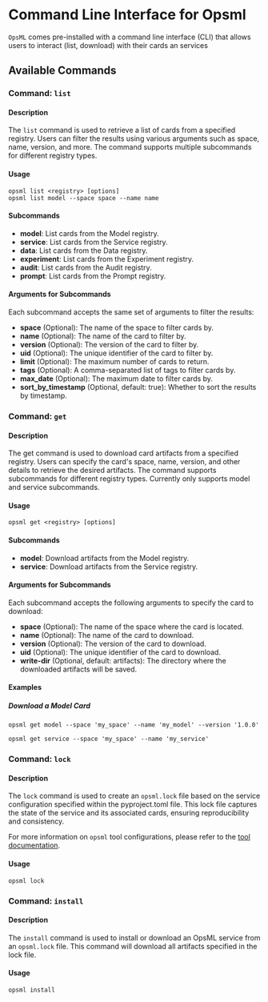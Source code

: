 # Command Line Interface for Opsml

`OpsML` comes pre-installed with a command line interface (CLI) that allows users to interact (list, download) with their cards an services

## Available Commands

### Command: `list`

#### Description

The `list` command is used to retrieve a list of cards from a specified registry. Users can filter the results using various arguments such as space, name, version, and more. The command supports multiple subcommands for different registry types.

#### Usage

```shell
opsml list <registry> [options]
opsml list model --space space --name name
```

#### Subcommands

- **model**: List cards from the Model registry.
- **service**: List cards from the Service registry.
- **data**: List cards from the Data registry.
- **experiment**: List cards from the Experiment registry.
- **audit**: List cards from the Audit registry.
- **prompt**: List cards from the Prompt registry.

#### Arguments for Subcommands

Each subcommand accepts the same set of arguments to filter the results:

- **space** (Optional): The name of the space to filter cards by.
- **name** (Optional): The name of the card to filter by.
- **version** (Optional): The version of the card to filter by.
- **uid** (Optional): The unique identifier of the card to filter by.
- **limit** (Optional): The maximum number of cards to return.
- **tags** (Optional): A comma-separated list of tags to filter cards by.
- **max_date** (Optional): The maximum date to filter cards by.
- **sort_by_timestamp** (Optional, default: true): Whether to sort the results by timestamp.

### Command: `get`

#### Description

The get command is used to download card artifacts from a specified registry. Users can specify the card's space, name, version, and other details to retrieve the desired artifacts. The command supports subcommands for different registry types. Currently only supports model and service subcommands.

#### Usage

```shell
opsml get <registry> [options]
```

#### Subcommands

- **model**: Download artifacts from the Model registry.
- **service**: Download artifacts from the Service registry.

#### Arguments for Subcommands
Each subcommand accepts the following arguments to specify the card to download:

- **space** (Optional): The name of the space where the card is located.
- **name** (Optional): The name of the card to download.
- **version** (Optional): The version of the card to download.
- **uid** (Optional): The unique identifier of the card to download.
- **write-dir** (Optional, default: artifacts): The directory where the downloaded artifacts will be saved.

#### Examples

##### Download a Model Card

```shell
opsml get model --space 'my_space' --name 'my_model' --version '1.0.0'
```

```shell
opsml get service --space 'my_space' --name 'my_service'
```

### Command: `lock`

#### Description

The `lock` command is used to create an `opsml.lock` file based on the service configuration specified within the pyproject.toml file. This lock file captures the state of the service and its associated cards, ensuring reproducibility and consistency.

For more information on `opsml` tool configurations, please refer to the [tool documentation](../automation/pyproject.md/#service-cards).

#### Usage

```shell
opsml lock
```

### Command: `install`

#### Description

The `install` command is used to install or download an OpsML service from an `opsml.lock` file. This command will download all artifacts specified in the lock file.

#### Usage

```shell
opsml install
```